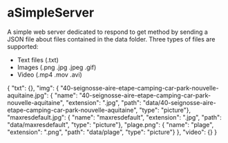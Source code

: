 # aSimpleServer

A simple web server dedicated to respond to get method by sending a JSON file 
about files contained in the data folder. 
Three types of files are supported:
- Text files (.txt)
- Images (.png .jpg .jpeg .gif)
- Video (.mp4 .mov .avi)

{
"txt": {}, 
"img": 
    {
        "40-seignosse-aire-etape-camping-car-park-nouvelle-aquitaine.jpg": {
            "name": "40-seignosse-aire-etape-camping-car-park-nouvelle-aquitaine", 
            "extension": ".jpg", 
            "path": "data/40-seignosse-aire-etape-camping-car-park-nouvelle-aquitaine", 
            "type": "picture"}, 
        "maxresdefault.jpg": {
            "name": "maxresdefault", 
            "extension": ".jpg", 
            "path": "data/maxresdefault", 
            "type": "picture"}, 
        "plage.png": {
            "name": "plage", 
            "extension": ".png", 
            "path": "data/plage", 
            "type": "picture"}
        }, 
"video": {}
}